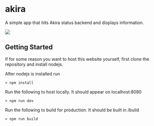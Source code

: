 # akira

A simple app that hits Akira status backend and displays information.

![](http://puu.sh/yTUYF/84b5a53f76.png)

## Getting Started
If for some reason you want to host this website yourself, first clone the repository and install nodejs. 

After nodejs is installed run
```
> npm install
```

Run the following to host locally. It should appear on localhost:8080
```
> npm run dev
```

Run the following to build for production. It should be built in /build
```
> npm run build
```


